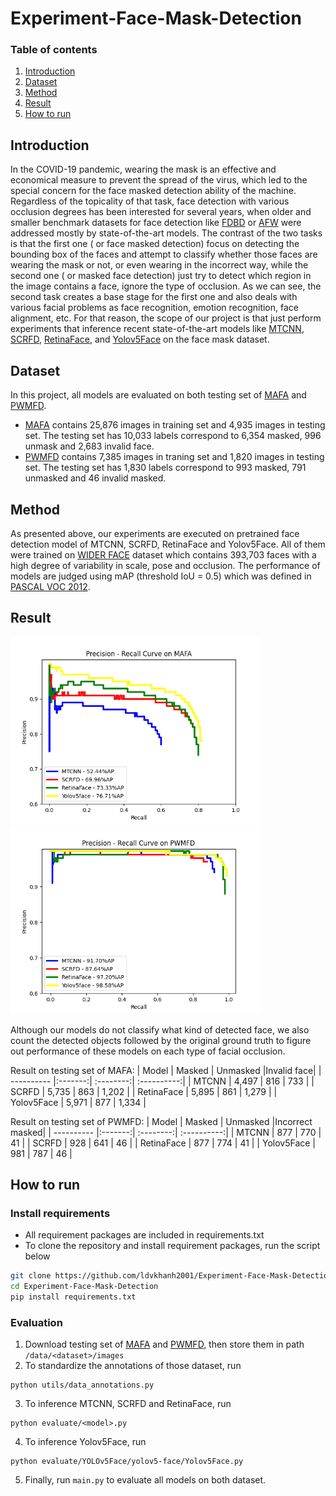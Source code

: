# Experiment-Face-Mask-Detection
### Table of contents
1. [Introduction](#introduction)
2. [Dataset](#dataset)
3. [Method](#method)
4. [Result](#result)
5. [How to run](#run)

## Introduction<a name="introduction"></a>
In the COVID-19 pandemic, wearing the mask is an effective and economical measure to prevent the spread of the virus, which led to the special concern for the face masked detection ability of the machine. Regardless of the topicality of that task, face detection with various occlusion degrees has been interested for several years, when older and smaller benchmark datasets for face detection like [FDBD](http://vis-www.cs.umass.edu/fddb/index.html) or [AFW](https://paperswithcode.com/dataset/afw) were addressed mostly by state-of-the-art models. The contrast of the two tasks is that the first one ( or face masked detection) focus on detecting the bounding box of the faces and attempt to classify whether those faces are wearing the mask or not, or even wearing in the incorrect way, while the second one ( or masked face detection) just try to detect which region in the image contains a face, ignore the type of occlusion. As we can see, the second task creates a base stage for the first one and also deals with various facial problems as face recognition, emotion recognition, face alignment, etc. For that reason, the scope of our project is that just perform experiments that inference recent state-of-the-art models like [MTCNN](https://github.com/ipazc/mtcnn), [SCRFD](https://github.com/deepinsight/insightface/tree/master/detection/scrfd), [RetinaFace](https://github.com/serengil/retinaface), and [Yolov5Face](https://github.com/deepcam-cn/yolov5-face) on the face mask dataset.


## Dataset<a name="dataset"></a>
In this project, all models are evaluated on both testing set of [MAFA](https://openaccess.thecvf.com/content_cvpr_2017/html/Ge_Detecting_Masked_Faces_CVPR_2017_paper.html) and [PWMFD](https://github.com/ethancvaa/Properly-Wearing-Masked-Detect-Dataset).
  * [MAFA](https://openaccess.thecvf.com/content_cvpr_2017/html/Ge_Detecting_Masked_Faces_CVPR_2017_paper.html) contains 25,876 images in training set and 4,935 images in testing set. The testing set has 10,033 labels correspond to 6,354 masked, 996 unmask and 2,683 invalid face.
  * [PWMFD](https://github.com/ethancvaa/Properly-Wearing-Masked-Detect-Dataset) contains 7,385 images in traning set and 1,820 images in testing set. The testing set has 1,830 labels correspond to 993 masked, 791 unmasked and 46 invalid masked.
## Method<a name="method"></a>
As presented above, our experiments are executed on pretrained face detection model of MTCNN, SCRFD, RetinaFace and Yolov5Face. All of them were trained on [WIDER FACE](http://shuoyang1213.me/WIDERFACE/) dataset which contains 393,703 faces with a high degree of variability in scale, pose and occlusion. The performance of models are judged using mAP (threshold IoU = 0.5) which was defined in [PASCAL VOC 2012](http://host.robots.ox.ac.uk/pascal/VOC/voc2012/). 
## Result<a name="result"></a>
<p float="left">
  <img src="/MAFA_AP.png" width="400" />
  <img src="/PWMFD_AP.png" width="400" /> 
</p>
Although our models do not classify what kind of detected face, we also count the detected objects followed by the original ground truth to figure out performance of these models on each type of facial occlusion.

Result on testing set of MAFA:
| Model      | Masked  | Unmasked |Invalid face|
| ---------- |:-------:| :--------:| :----------:|
| MTCNN      |  4,497  |    816   |     733    |
| SCRFD      |  5,735  |    863   |   1,202    |
| RetinaFace |  5,895  |    861   |   1,279    |
| Yolov5Face |   5,971 |    877   |   1,334    |


Result on testing set of PWMFD:
| Model      | Masked  | Unmasked |Incorrect masked|
| ---------- |:-------:| :--------:| :----------:|
| MTCNN      |   877   |   770    |    41      |
| SCRFD      |   928   |   641    |    46      |
| RetinaFace |   877   |   774    |    41      |
| Yolov5Face |   981   |   787    |    46      |

## How to run<a name="run"></a>
### Install requirements 
* All requirement packages are included in requirements.txt
* To clone the repository and install requirement packages, run the script below
```bash
git clone https://github.com/ldvkhanh2001/Experiment-Face-Mask-Detection
cd Experiment-Face-Mask-Detection
pip install requirements.txt
```
### Evaluation
1. Download testing set of [MAFA](https://www.kaggle.com/rahulmangalampalli/mafa-data) and [PWMFD](https://github.com/ethancvaa/Properly-Wearing-Masked-Detect-Dataset), then store them in path `/data/<dataset>/images`
2. To standardize the annotations of those dataset, run
```
python utils/data_annotations.py
```
3. To inference MTCNN, SCRFD and RetinaFace, run
```
python evaluate/<model>.py
```
4. To inference Yolov5Face, run
```
python evaluate/YOLOv5Face/yolov5-face/Yolov5Face.py
```
5. Finally, run `main.py` to evaluate all models on both dataset.




